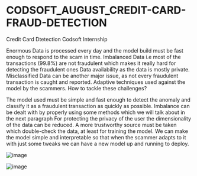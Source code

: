 # CODSOFT_AUGUST_CREDIT-CARD-FRAUD-DETECTION
Credit Card Dtetection Codsoft Internship

Enormous Data is processed every day and the model build must be fast enough to respond to the scam in time.
Imbalanced Data i.e most of the transactions (99.8%) are not fraudulent which makes it really hard for detecting the fraudulent ones
Data availability as the data is mostly private.
Misclassified Data can be another major issue, as not every fraudulent transaction is caught and reported.
Adaptive techniques used against the model by the scammers.
How to tackle these challenges?

The model used must be simple and fast enough to detect the anomaly and classify it as a fraudulent transaction as quickly as possible.
Imbalance can be dealt with by properly using some methods which we will talk about in the next paragraph
For protecting the privacy of the user the dimensionality of the data can be reduced.
A more trustworthy source must be taken which double-check the data, at least for training the model.
We can make the model simple and interpretable so that when the scammer adapts to it with just some tweaks we can have a new model up and running to deploy.

![image](https://github.com/sairambijivemula/CODSOFT_AUGUST_CREDIT-CARD-FRAUD-DETECTION/assets/129952613/bbd1f2c9-61dc-4425-97ff-efdbb6b2f0dd)

![image](https://github.com/sairambijivemula/CODSOFT_AUGUST_CREDIT-CARD-FRAUD-DETECTION/assets/129952613/0e1b0f29-7370-4d56-b68e-6a5156b41f29)



